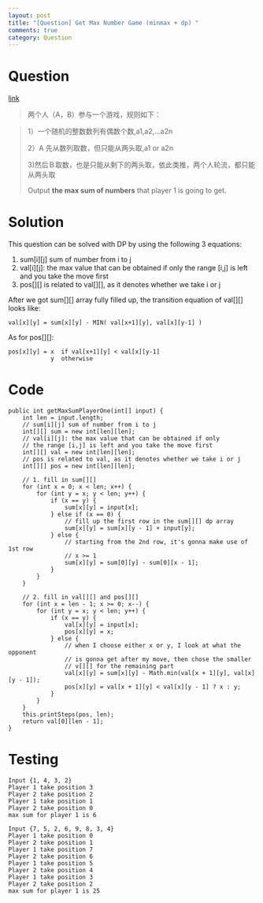```yaml
---
layout: post
title: "[Question] Get Max Number Game (minmax + dp) "
comments: true
category: Question
---
```


# Question

[link](http://www.weiming.info/zhuti/JobHunting/31725587/)

> 两个人（A，B）参与一个游戏，规则如下：

> 1）一个随机的整数数列有偶数个数,a1,a2,...a2n
>
> 2）A 先从数列取数，但只能从两头取,a1 or a2n
>
> 3)然后Ｂ取数，也是只能从剩下的两头取，依此类推，两个人轮流，都只能从两头取
>
> Output **the max sum of numbers** that player 1 is going to get.

# Solution

This question can be solved with DP by using the following 3 equations:

1. sum[i][j] sum of number from i to j
1. val[i][j]: the max value that can be obtained if only the range [i,j] is left and you take the move first
1. pos[][] is related to val[][], as it denotes whether we take i or j

After we got sum[][] array fully filled up, the transition equation of val[][] looks like:

    val[x][y] = sum[x][y] - MIN( val[x+1][y], val[x][y-1] )

As for pos[][]:

    pos[x][y] = x  if val[x+1][y] < val[x][y-1]
                y  otherwise

# Code

    public int getMaxSumPlayerOne(int[] input) {
    	int len = input.length;
    	// sum[i][j] sum of number from i to j
    	int[][] sum = new int[len][len];
    	// val[i][j]: the max value that can be obtained if only
    	// the range [i,j] is left and you take the move first
    	int[][] val = new int[len][len];
    	// pos is related to val, as it denotes whether we take i or j
    	int[][] pos = new int[len][len];

    	// 1. fill in sum[][]
    	for (int x = 0; x < len; x++) {
    		for (int y = x; y < len; y++) {
    			if (x == y) {
    				sum[x][y] = input[x];
    			} else if (x == 0) {
    				// fill up the first row in the sum[][] dp array
    				sum[x][y] = sum[x][y - 1] + input[y];
    			} else {
    				// starting from the 2nd row, it's gonna make use of 1st row
    				// x >= 1
    				sum[x][y] = sum[0][y] - sum[0][x - 1];
    			}
    		}
    	}

    	// 2. fill in val[][] and pos[][]
    	for (int x = len - 1; x >= 0; x--) {
    		for (int y = x; y < len; y++) {
    			if (x == y) {
    				val[x][y] = input[x];
    				pos[x][y] = x;
    			} else {
    				// when I choose either x or y, I look at what the opponent
    				// is gonna get after my move, then chose the smaller
    				// v[][] for the remaining part
    				val[x][y] = sum[x][y] - Math.min(val[x + 1][y], val[x][y - 1]);
    				pos[x][y] = val[x + 1][y] < val[x][y - 1] ? x : y;
    			}
    		}
    	}
    	this.printSteps(pos, len);
    	return val[0][len - 1];
    }

# Testing

    Input {1, 4, 3, 2}
    Player 1 take position 3
    Player 2 take position 2
    Player 1 take position 1
    Player 2 take position 0
    max sum for player 1 is 6

    Input {7, 5, 2, 6, 9, 8, 3, 4}
    Player 1 take position 0
    Player 2 take position 1
    Player 1 take position 7
    Player 2 take position 6
    Player 1 take position 5
    Player 2 take position 4
    Player 1 take position 3
    Player 2 take position 2
    max sum for player 1 is 25
